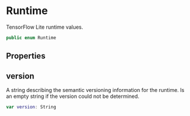# Runtime

TensorFlow Lite runtime values.

``` swift
public enum Runtime
```

## Properties

## version

A string describing the semantic versioning information for the runtime. Is an empty string if
the version could not be determined.

``` swift
var version: String
```
